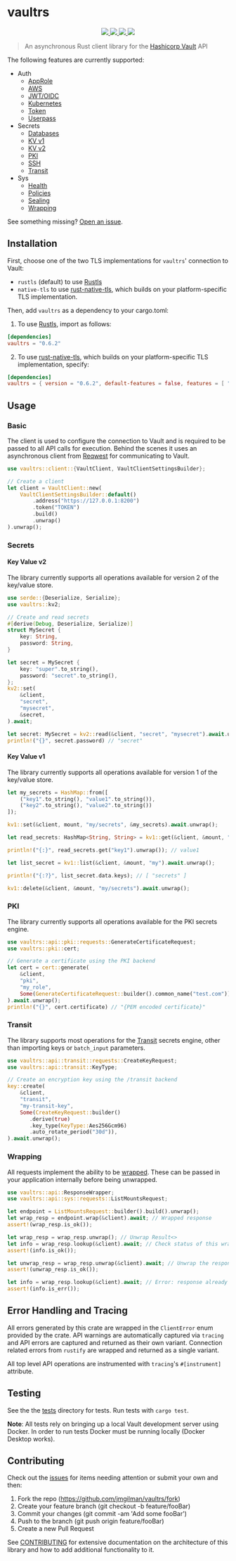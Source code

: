 # vaultrs

<p align="center">
    <a href="https://crates.io/crates/vaultrs">
        <img src="https://img.shields.io/crates/v/vaultrs">
    </a>
    <a href="https://docs.rs/vaultrs">
        <img src="https://img.shields.io/docsrs/vaultrs" />
    </a>
    <a href="https://www.vaultproject.io/">
        <img src="https://img.shields.io/badge/Vault-1.8.2-green" />
    </a>
    <a href="https://github.com/jmgilman/vaultrs/actions/workflows/ci.yml">
        <img src="https://github.com/jmgilman/vaultrs/actions/workflows/ci.yml/badge.svg"/>
    </a>
</p>

> An asynchronous Rust client library for the [Hashicorp Vault][1] API

The following features are currently supported:

* Auth
  * [AppRole](https://www.vaultproject.io/docs/auth/approle)
  * [AWS](https://www.vaultproject.io/docs/auth/aws)
  * [JWT/OIDC](https://www.vaultproject.io/api-docs/auth/jwt)
  * [Kubernetes](https://www.vaultproject.io/docs/auth/kubernetes)
  * [Token](https://www.vaultproject.io/docs/auth/token)
  * [Userpass](https://www.vaultproject.io/docs/auth/userpass)
* Secrets
  * [Databases](https://www.vaultproject.io/api-docs/secret/databases)
  * [KV v1](https://www.vaultproject.io/docs/secrets/kv/kv-v1)
  * [KV v2](https://www.vaultproject.io/docs/secrets/kv/kv-v2)
  * [PKI](https://www.vaultproject.io/docs/secrets/pki)
  * [SSH](https://www.vaultproject.io/docs/secrets/ssh)
  * [Transit](https://www.vaultproject.io/api-docs/secret/transit)
* Sys
  * [Health](https://www.vaultproject.io/api-docs/system/health)
  * [Policies](https://www.vaultproject.io/api-docs/system/policy)
  * [Sealing](https://www.vaultproject.io/api-docs/system/seal)
  * [Wrapping](https://www.vaultproject.io/docs/concepts/response-wrapping)

See something missing? [Open an issue](https://github.com/jmgilman/vaultrs/issues/new).

## Installation

First, choose one of the two TLS implementations for `vaultrs`' connection to Vault:
* `rustls` (default) to use [Rustls](https://github.com/rustls/rustls)
* `native-tls` to use [rust-native-tls](https://github.com/sfackler/rust-native-tls),
which builds on your platform-specific TLS implementation.

Then, add `vaultrs` as a dependency to your cargo.toml:

1. To use [Rustls](https://github.com/rustls/rustls), import as follows:

```toml
[dependencies]
vaultrs = "0.6.2"
```

2. To use [rust-native-tls](https://github.com/sfackler/rust-native-tls),
which builds on your platform-specific TLS implementation, specify:

```toml
[dependencies]
vaultrs = { version = "0.6.2", default-features = false, features = [ "native-tls" ] }
```

## Usage

### Basic

The client is used to configure the connection to Vault and is required to be
passed to all API calls for execution. Behind the scenes it uses an asynchronous
client from [Reqwest](https://docs.rs/reqwest/) for communicating to Vault.

```rust
use vaultrs::client::{VaultClient, VaultClientSettingsBuilder};

// Create a client
let client = VaultClient::new(
    VaultClientSettingsBuilder::default()
        .address("https://127.0.0.1:8200")
        .token("TOKEN")
        .build()
        .unwrap()
).unwrap();
```

### Secrets

#### Key Value v2

The library currently supports all operations available for version 2 of the
key/value store.

```rust
use serde::{Deserialize, Serialize};
use vaultrs::kv2;

// Create and read secrets
#[derive(Debug, Deserialize, Serialize)]
struct MySecret {
    key: String,
    password: String,
}

let secret = MySecret {
    key: "super".to_string(),
    password: "secret".to_string(),
};
kv2::set(
    &client,
    "secret",
    "mysecret",
    &secret,
).await;

let secret: MySecret = kv2::read(&client, "secret", "mysecret").await.unwrap();
println!("{}", secret.password) // "secret"
```

#### Key Value v1

The library currently supports all operations available for version 1 of the
key/value store.

```rust
let my_secrets = HashMap::from([ 
    ("key1".to_string(), "value1".to_string()),
    ("key2".to_string(), "value2".to_string())
]); 

kv1::set(&client, mount, "my/secrets", &my_secrets).await.unwrap();

let read_secrets: HashMap<String, String> = kv1::get(&client, &mount, "my/secrets").await.unwrap();

println!("{:}", read_secrets.get("key1").unwrap()); // value1

let list_secret = kv1::list(&client, &mount, "my").await.unwrap();

println!("{:?}", list_secret.data.keys); // [ "secrets" ]

kv1::delete(&client, &mount, "my/secrets").await.unwrap();
```

### PKI

The library currently supports all operations available for the PKI secrets
engine.

```rust
use vaultrs::api::pki::requests::GenerateCertificateRequest;
use vaultrs::pki::cert;

// Generate a certificate using the PKI backend
let cert = cert::generate(
    &client,
    "pki",
    "my_role",
    Some(GenerateCertificateRequest::builder().common_name("test.com")),
).await.unwrap();
println!("{}", cert.certificate) // "{PEM encoded certificate}"
```

### Transit

The library supports most operations for the
[Transit](https://www.vaultproject.io/api-docs/secret/transit) secrets engine,
other than importing keys or `batch_input` parameters.

```rust
use vaultrs::api::transit::requests::CreateKeyRequest;
use vaultrs::api::transit::KeyType;

// Create an encryption key using the /transit backend
key::create(
    &client,
    "transit",
    "my-transit-key",
    Some(CreateKeyRequest::builder()
       .derive(true)
       .key_type(KeyType::Aes256Gcm96)
       .auto_rotate_period("30d")),
).await.unwrap();
```

### Wrapping

All requests implement the ability to be
[wrapped](https://www.vaultproject.io/docs/concepts/response-wrapping). These
can be passed in your application internally before being unwrapped.

```rust
use vaultrs::api::ResponseWrapper;
use vaultrs::api::sys::requests::ListMountsRequest;

let endpoint = ListMountsRequest::builder().build().unwrap();
let wrap_resp = endpoint.wrap(&client).await; // Wrapped response
assert!(wrap_resp.is_ok());

let wrap_resp = wrap_resp.unwrap(); // Unwrap Result<>
let info = wrap_resp.lookup(&client).await; // Check status of this wrapped response
assert!(info.is_ok());

let unwrap_resp = wrap_resp.unwrap(&client).await; // Unwrap the response
assert!(unwrap_resp.is_ok());

let info = wrap_resp.lookup(&client).await; // Error: response already unwrapped
assert!(info.is_err());
```

## Error Handling and Tracing

All errors generated by this crate are wrapped in the `ClientError` enum
provided by the crate. API warnings are automatically captured via `tracing` and
API errors are captured and returned as their own variant. Connection related
errors from `rustify` are wrapped and returned as a single variant.

All top level API operations are instrumented with `tracing`'s `#[instrument]`
attribute.

## Testing

See the the [tests](tests) directory for tests. Run tests with `cargo test`.

**Note**: All tests rely on bringing up a local Vault development server using
Docker. In order to run tests Docker must be running locally (Docker Desktop
works).

## Contributing

Check out the [issues][2] for items needing attention or submit your own and
then:

1. Fork the repo (<https://github.com/jmgilman/vaultrs/fork>)
2. Create your feature branch (git checkout -b feature/fooBar)
3. Commit your changes (git commit -am 'Add some fooBar')
4. Push to the branch (git push origin feature/fooBar)
5. Create a new Pull Request

See [CONTRIBUTING](CONTRIBUTING.md) for extensive documentation on the
architecture of this library and how to add additional functionality to it.

[1]: https://www.vaultproject.io/
[2]: https://github.com/jmgilman/vaultrs/issues

